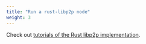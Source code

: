 ```yaml
---
title: "Run a rust-libp2p node"
weight: 3
---
```


Check out [tutorials of the Rust libp2p implementation](https://docs.rs/libp2p/newest/libp2p/tutorials/index.html).

